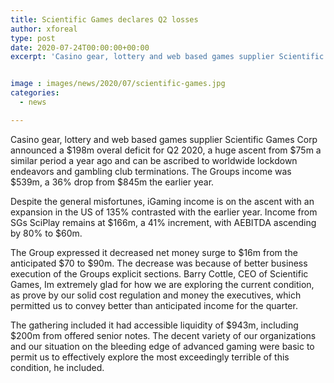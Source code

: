 ```yaml
---
title: Scientific Games declares Q2 losses
author: xforeal 
type: post
date: 2020-07-24T00:00:00+00:00
excerpt: 'Casino gear, lottery and web based games supplier Scientific Games Corp detailed a $198m overal deficit for Q2 2020, a critical ascent from $75m a similar period a year ago and can be ascribed to worldwide lockdown endeavors and gambling club closures '


image : images/news/2020/07/scientific-games.jpg
categories:
  - news

---
```

Casino gear, lottery and web based games supplier Scientific Games Corp announced a $198m overal deficit for Q2 2020, a huge ascent from $75m a similar period a year ago and can be ascribed to worldwide lockdown endeavors and gambling club terminations. The Groups income was $539m, a 36&percnt; drop from $845m the earlier year. 

Despite the general misfortunes, iGaming income is on the ascent with an expansion in the US of 135&percnt; contrasted with the earlier year. Income from SGs SciPlay remains at $166m, a 41&percnt; increment, with AEBITDA ascending by 80&percnt; to $60m. 

The Group expressed it decreased net money surge to $16m from the anticipated $70 to $90m. The decrease was because of better business execution of the Groups explicit sections. Barry Cottle, CEO of Scientific Games, Im extremely glad for how we are exploring the current condition, as prove by our solid cost regulation and money the executives, which permitted us to convey better than anticipated income for the quarter. 

The gathering included it had accessible liquidity of $943m, including $200m from offered senior notes. The decent variety of our organizations and our situation on the bleeding edge of advanced gaming were basic to permit us to effectively explore the most exceedingly terrible of this condition, he included.